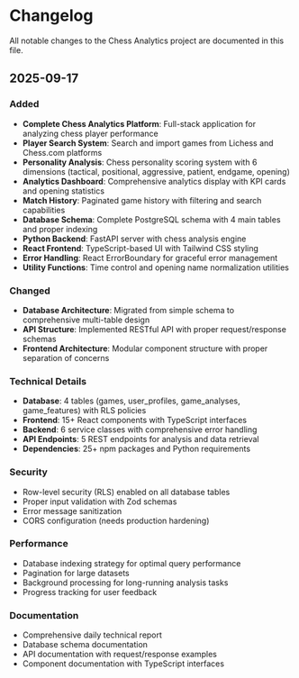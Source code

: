 # Changelog

All notable changes to the Chess Analytics project are documented in this file.

## 2025-09-17

### Added
- **Complete Chess Analytics Platform**: Full-stack application for analyzing chess player performance
- **Player Search System**: Search and import games from Lichess and Chess.com platforms
- **Personality Analysis**: Chess personality scoring system with 6 dimensions (tactical, positional, aggressive, patient, endgame, opening)
- **Analytics Dashboard**: Comprehensive analytics display with KPI cards and opening statistics
- **Match History**: Paginated game history with filtering and search capabilities
- **Database Schema**: Complete PostgreSQL schema with 4 main tables and proper indexing
- **Python Backend**: FastAPI server with chess analysis engine
- **React Frontend**: TypeScript-based UI with Tailwind CSS styling
- **Error Handling**: React ErrorBoundary for graceful error management
- **Utility Functions**: Time control and opening name normalization utilities

### Changed
- **Database Architecture**: Migrated from simple schema to comprehensive multi-table design
- **API Structure**: Implemented RESTful API with proper request/response schemas
- **Frontend Architecture**: Modular component structure with proper separation of concerns

### Technical Details
- **Database**: 4 tables (games, user_profiles, game_analyses, game_features) with RLS policies
- **Frontend**: 15+ React components with TypeScript interfaces
- **Backend**: 6 service classes with comprehensive error handling
- **API Endpoints**: 5 REST endpoints for analysis and data retrieval
- **Dependencies**: 25+ npm packages and Python requirements

### Security
- Row-level security (RLS) enabled on all database tables
- Proper input validation with Zod schemas
- Error message sanitization
- CORS configuration (needs production hardening)

### Performance
- Database indexing strategy for optimal query performance
- Pagination for large datasets
- Background processing for long-running analysis tasks
- Progress tracking for user feedback

### Documentation
- Comprehensive daily technical report
- Database schema documentation
- API documentation with request/response examples
- Component documentation with TypeScript interfaces

